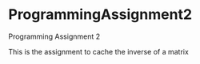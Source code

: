 # ProgrammingAssignment2
Programming Assignment 2

This is the assignment to cache the inverse of a matrix
